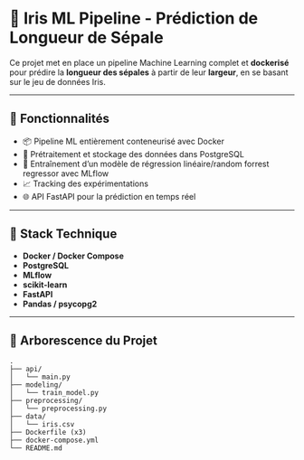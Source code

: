 # 🌸 Iris ML Pipeline - Prédiction de Longueur de Sépale

Ce projet met en place un pipeline Machine Learning complet et **dockerisé** pour prédire la **longueur des sépales** à partir de leur **largeur**, en se basant sur le jeu de données Iris.

---

## 🚀 Fonctionnalités

- 📦 Pipeline ML entièrement conteneurisé avec Docker
- 🧮 Prétraitement et stockage des données dans PostgreSQL
- 🤖 Entraînement d’un modèle de régression linéaire/random forrest regressor avec MLflow
- 📈 Tracking des expérimentations
- 🌐 API FastAPI pour la prédiction en temps réel

---

## 🧰 Stack Technique

- **Docker / Docker Compose**
- **PostgreSQL**
- **MLflow**
- **scikit-learn**
- **FastAPI**
- **Pandas / psycopg2**

---

## 📂 Arborescence du Projet

```plaintext
.
├── api/
│   └── main.py
├── modeling/
│   └── train_model.py
├── preprocessing/
│   └── preprocessing.py
├── data/
│   └── iris.csv
├── Dockerfile (x3)
├── docker-compose.yml
└── README.md
